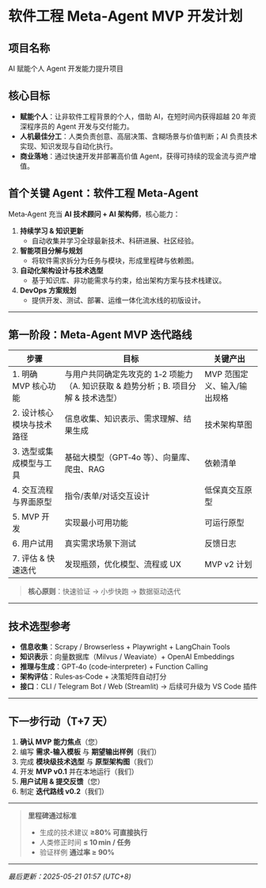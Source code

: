 # 软件工程 Meta‑Agent MVP 开发计划

## 项目名称
AI 赋能个人 Agent 开发能力提升项目

## 核心目标
- **赋能个人**：让非软件工程背景的个人，借助 AI，在短时间内获得超越 20 年资深程序员的 Agent 开发与交付能力。  
- **人机最佳分工**：人类负责创意、高层决策、含糊场景与价值判断；AI 负责技术实现、知识发现与自动化执行。  
- **商业落地**：通过快速开发并部署高价值 Agent，获得可持续的现金流与资产增值。

## 首个关键 Agent：软件工程 Meta‑Agent
Meta‑Agent 充当 **AI 技术顾问 + AI 架构师**，核心能力：
1. **持续学习 & 知识更新**  
   - 自动收集并学习全球最新技术、科研进展、社区经验。  
2. **智能项目分解与规划**  
   - 将软件需求拆分为任务与模块，形成里程碑与依赖图。  
3. **自动化架构设计与技术选型**  
   - 基于知识库、非功能需求与约束，给出架构方案与技术栈建议。  
4. **DevOps 方案规划**  
   - 提供开发、测试、部署、运维一体化流水线的初版设计。

---

## 第一阶段：Meta‑Agent MVP 迭代路线

| 步骤 | 目标 | 关键产出 |
|------|------|----------|
| 1. 明确 MVP 核心功能 | 与用户共同确定先攻克的 1‑2 项能力（A. 知识获取 & 趋势分析；B. 项目分解 & 技术选型） | MVP 范围定义、输入/输出规格 |
| 2. 设计核心模块与技术路径 | 信息收集、知识表示、需求理解、结果生成 | 技术架构草图 |
| 3. 选型或集成模型与工具 | 基础大模型（GPT‑4o 等）、向量库、爬虫、RAG | 依赖清单 |
| 4. 交互流程与界面原型 | 指令/表单/对话交互设计 | 低保真交互原型 |
| 5. MVP 开发 | 实现最小可用功能 | 可运行原型 |
| 6. 用户试用 | 真实需求场景下测试 | 反馈日志 |
| 7. 评估 & 快速迭代 | 发现瓶颈，优化模型、流程或 UX | MVP v2 计划 |

> **核心原则**：快速验证 → 小步快跑 → 数据驱动迭代

---

## 技术选型参考

- **信息收集**：Scrapy / Browserless + Playwright + LangChain Tools  
- **知识表示**：向量数据库（Milvus / Weaviate）+ OpenAI Embeddings  
- **推理与生成**：GPT‑4o (code‑interpreter) + Function Calling  
- **架构评估**：Rules‑as‑Code + 决策矩阵自动打分  
- **接口**：CLI / Telegram Bot / Web (Streamlit) → 后续可升级为 VS Code 插件  

---

## 下一步行动（T+7 天）

1. **确认 MVP 能力焦点**（您）  
2. 编写 **需求‑输入模板** 与 **期望输出样例**（我们）  
3. 完成 **模块级技术选型** 与 **原型架构图**（我们）  
4. 开发 **MVP v0.1** 并在本地运行（我们）  
5. **用户试用 & 提交反馈**（您）  
6. 制定 **迭代路线 v0.2**（我们）

---

> **里程碑通过标准**  
> - 生成的技术建议 **≥80% 可直接执行**  
> - 人类修正时间 **≤ 10 min / 任务**  
> - 验证样例 **通过率 ≥ 90%**

---

*最后更新：2025-05-21 01:57 (UTC+8)*